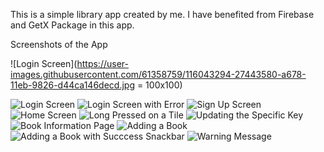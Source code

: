 
This is a simple library app created by me. I have benefited from Firebase and GetX Package in this app.

Screenshots of the App


![Login Screen](https://user-images.githubusercontent.com/61358759/116043294-27443580-a678-11eb-9826-d44ca146decd.jpg = 100x100)


![Login Screen](https://user-images.githubusercontent.com/61358759/116042505-28289780-a677-11eb-8b7a-7aa6ae84851b.jpg)
![Login Screen with Error](https://user-images.githubusercontent.com/61358759/116042101-b3edf400-a676-11eb-87dc-98555e15aa75.jpg)
![Sign Up Screen](https://user-images.githubusercontent.com/61358759/116042113-b94b3e80-a676-11eb-8585-9da6a7e7ca48.jpg)
![Home Screen](https://user-images.githubusercontent.com/61358759/116042152-c23c1000-a676-11eb-876d-913a1be187ff.jpg)
![Long Pressed on a Tile](https://user-images.githubusercontent.com/61358759/116042140-c0724c80-a676-11eb-8a77-c87b92eeb7c5.jpg)
![Updating the Specific Key](https://user-images.githubusercontent.com/61358759/116042143-c10ae300-a676-11eb-81f9-e5b90097a584.jpg)
![Book Information Page](https://user-images.githubusercontent.com/61358759/116042139-bfd9b600-a676-11eb-8358-9fe1969de847.jpg)
![Adding a Book](https://user-images.githubusercontent.com/61358759/116042146-c1a37980-a676-11eb-8c92-9443b72af83c.jpg)
![Adding a Book with Succcess Snackbar](https://user-images.githubusercontent.com/61358759/116042150-c23c1000-a676-11eb-98e3-f4c2e5bc23f7.jpg)
![Warning Message](https://user-images.githubusercontent.com/61358759/116042136-bfd9b600-a676-11eb-95b6-b53cd7b94014.jpg)
